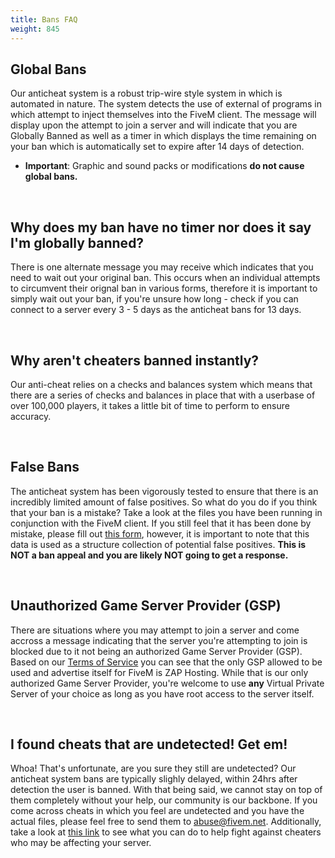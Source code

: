 ```yaml
---
title: Bans FAQ
weight: 845
---
```


Global Bans
-----------
Our anticheat system is a robust trip-wire style system in which is automated in nature. The system detects the use of external of programs in which attempt to inject themselves into the FiveM client. The message will display upon the attempt to join a server and will indicate that you are Globally Banned as well as a timer in which displays the time remaining on your ban which is automatically set to expire after 14 days of detection.
- **Important**: Graphic and sound packs or modifications **do not cause global bans.**

<br/>

Why does my ban have no timer nor does it say I'm globally banned?
------------------------------------------------------------------
There is one alternate message you may receive which indicates that you need to wait out your original ban. This occurs when an individual attempts to circumvent their orignal ban in various forms, therefore it is important to simply wait out your ban, if you're unsure how long - check if you can connect to a server every 3 - 5 days as the anticheat bans for 13 days. 

<br/>

Why aren't cheaters banned instantly?
-------------------------------------
Our anti-cheat relies on a checks and balances system which means that there are a series of checks and balances in place that with a userbase of over 100,000 players, it takes a little bit of time to perform to ensure accuracy.

<br/>

False Bans
----------
The anticheat system has been vigorously tested to ensure that there is an incredibly limited amount of false positives. So what do you do if you think that your ban is a mistake? Take a look
at the files you have been running in conjunction with the FiveM client. If you still feel that it has been done by mistake, please fill out [this form](https://forum.cfx.re/w/ban-report), however, it is important to
note that this data is used as a structure collection of potential false positives. **This is NOT a ban appeal and you are likely NOT going to get a response.**

<br/>

Unauthorized Game Server Provider (GSP)
---------------------------------------
There are situations where you may attempt to join a server and come accross a message indicating that the server you're attempting to join is blocked due to it not being an authorized Game Server Provider (GSP). Based on our [Terms of Service](https://fivem.net/terms) you can see that the only GSP allowed to be used and advertise itself for FiveM is ZAP Hosting.
While that is our only authorized Game Server Provider, you're welcome to use **any** Virtual Private Server of your choice as long as you have root access to the server itself. 

<br/>

I found cheats that are undetected! Get em!
-------------------------------------------
Whoa! That's unfortunate, are you sure they still are undetected? Our anticheat system bans are typically slighly delayed, within 24hrs after detection the user is banned. With that being said,
we cannot stay on top of them completely without your help, our community is our backbone. If you come across cheats in which you feel are undetected and you have the actual files, please feel free to send
them to [abuse@fivem.net](mailto:abuse@fivem.net). Additionally, take a look at [this link](https://docs.fivem.net/docs/support/resource-faq/#what-can-i-do-against-cheaters) to see what you can do to help 
fight against cheaters who may be affecting your server.
